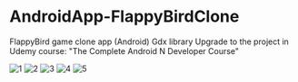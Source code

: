 # AndroidApp-FlappyBirdClone
FlappyBird game clone app (Android)
Gdx library
Upgrade to the project in Udemy course: "The Complete Android N Developer Course"



![1](https://user-images.githubusercontent.com/55804602/79123637-493b8480-7da3-11ea-9c67-45d06be7464a.png)
![2](https://user-images.githubusercontent.com/55804602/79123647-4b9dde80-7da3-11ea-85ea-72864516ef5a.png)
![3](https://user-images.githubusercontent.com/55804602/79123651-4ccf0b80-7da3-11ea-9ed4-207efc0377fd.png)
![4](https://user-images.githubusercontent.com/55804602/79123652-4ccf0b80-7da3-11ea-9865-78c9388d3ed6.png)
![5](https://user-images.githubusercontent.com/55804602/79123653-4d67a200-7da3-11ea-8da0-88007dee3e99.png)


